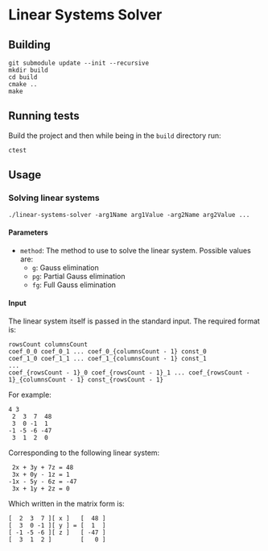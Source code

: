 # Linear Systems Solver
## Building
```
git submodule update --init --recursive
mkdir build
cd build
cmake ..
make
```
## Running tests
Build the project and then while being in the `build` directory run:
```
ctest
```

## Usage
### Solving linear systems
```
./linear-systems-solver -arg1Name arg1Value -arg2Name arg2Value ...
```
#### Parameters
- `method`: The method to use to solve the linear system. Possible values are:
  - `g`: Gauss elimination
  - `pg`: Partial Gauss elimination
  - `fg`: Full Gauss elimination
#### Input
The linear system itself is passed in the standard input.
The required format is:
```
rowsCount columnsCount
coef_0_0 coef_0_1 ... coef_0_{columnsCount - 1} const_0
coef_1_0 coef_1_1 ... coef_1_{columnsCount - 1} const_1
...
coef_{rowsCount - 1}_0 coef_{rowsCount - 1}_1 ... coef_{rowsCount - 1}_{columnsCount - 1} const_{rowsCount - 1}
```

For example:
```
4 3
 2  3  7  48
 3  0 -1  1
-1 -5 -6 -47
 3  1  2  0
```
Corresponding to the following linear system:
```
 2x + 3y + 7z = 48
 3x + 0y - 1z = 1
-1x - 5y - 6z = -47
 3x + 1y + 2z = 0
```
Which written in the matrix form is:
```
[  2  3  7 ][ x ]   [  48 ]
[  3  0 -1 ][ y ] = [  1  ]
[ -1 -5 -6 ][ z ]   [ -47 ]
[  3  1  2 ]        [   0 ]
```
